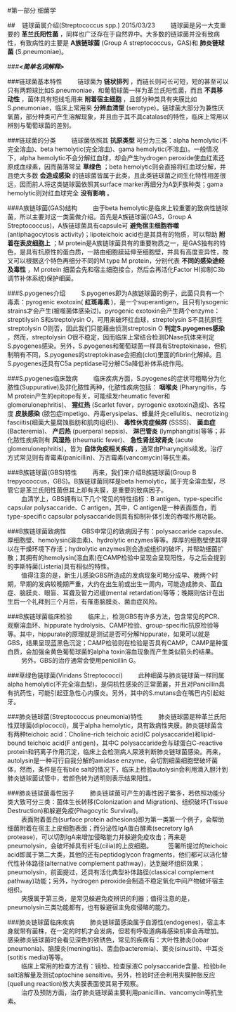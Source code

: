 #第一部分 细菌学

##&nbsp;&nbsp;&nbsp;&nbsp;链球菌属介绍(Streptococcus spp.) 2015/03/23
&nbsp;&nbsp;&nbsp;&nbsp;&nbsp;&nbsp;&nbsp;&nbsp;链球菌是另一大支重要的 __革兰氏阳性菌__ ，同样也广泛存在于自然界中。大多数的链球菌并没有致病性，有致病性的主要是 __A族链球菌__ (Group A streptococcus，GAS)和 __肺炎链球菌__ (S.pneumoniae)。

###___<简单名词解释>___

###链球菌基本特性
&nbsp;&nbsp;&nbsp;&nbsp;&nbsp;&nbsp;&nbsp;&nbsp;链球菌为 __链状排列__ ，而链长则可长可短，短的甚至可以只有两颗球比如S.pneumoniae，和葡萄球菌一样为革兰氏阳性菌，而且 __不具移动性__ ，菌体具有短线毛用来 __附着宿主细胞__ ，且部分种类具有夹膜比如S.pneumoniae，临床上常用来 __分辨血清型__ (serotype)。链球菌大部分为兼性厌氧菌，部分种类可产生溶解现象，并且由于其不具catalase的特性，临床上常用以辨别与葡萄球菌的差别。

###链球菌的分类
&nbsp;&nbsp;&nbsp;&nbsp;&nbsp;&nbsp;&nbsp;&nbsp;链球菌依照其 __抗原类型__ 可分为三类：alpha hemolytic(不完全溶血)、beta hemolytic(完全溶血)、gama hemolytic(不溶血)。一般情况下，alpha hemolytic不会分解红血球，却会产生hydrogen peroxide使血红素还原成血绿素，因而菌落常呈 __草绿色__ ；beta hemolytic则会直接将红血球分解，并且绝大多数 __会造成感染__ 的链球菌皆属于此类，且此类链球菌之间生化特性相差很远，因而前人将这类链球菌依照其surface marker再细分为A到F族种类；gama hemolytic则对红血球完全 __没有影响__ 。

###A族链球菌(GAS)结构
&nbsp;&nbsp;&nbsp;&nbsp;&nbsp;&nbsp;&nbsp;&nbsp;由于beta hemolytic是临床上较重要的致病性链球菌，所以主要对这一类菌做介绍。首先是A族链球菌(GAS，Group A Streptococcus)，A族链球菌具有capsule可 __避免宿主细胞吞噬__ (antiphagocytosis activity)；lipoteichoic acid也是其具有的物质，可以帮助 __附着在表皮细胞上__ ；M protein是A族链球菌具有的重要物质之一，是GAS独有的特色，是具有抗原性的蛋白质，一路由细胞膜延伸至细胞壁，并具有高度变异性，故又可以根据这个特色再细分不同的M type M protein，分别代表 __不同的感染途经及毒性__ ，M protein 细菌会先和宿主细胞接合，然后会再活化Factor H(抑制C3b调节补体系统)保护细菌。

###S.pyogenes介绍
&nbsp;&nbsp;&nbsp;&nbsp;&nbsp;&nbsp;&nbsp;&nbsp;S.pyogenes即为A族链球菌的例子，此菌只具有一个毒素：pyrogenic exotoxin( __红斑毒素__ )，是一个superantigen，且只有lysogenic strains才会产生(被噬菌体感染过)。pyrogenic exotoxin会产生两个enzyme：streptilysin S和streptolysin O，可用来破坏红血球，streptolysin S不具抗原性streptolysin O则否，因此我们只能藉由侦测streptosin O __判定S.pyogenes感染__ ，然而，streptolysin O很不稳定，因而临床上常结合检测DNase抗体来判定S.pyogenes感染。另外，S.pyogenes和葡萄球菌一样具有Streptokinase，但机制稍有不同，S.pyogenes的streptokinase会把痂(clot)里面的fibrin化解掉。且S.pyogenes还具有C5a peptidase可分解C5a降低补体系统作用。  

###S.pyogenes临床致病
&nbsp;&nbsp;&nbsp;&nbsp;&nbsp;&nbsp;&nbsp;&nbsp;临床疾病方面，S.pyogenes的症状可粗略分为化脓性(Suppurative)及非化脓性两种，化脓性疾病包括： __咽喉炎__ (Pharyngitis，与M protein产生的epitope有关，可能续发rheumatic fever和glomerulonephritis)、 __猩红热__ (Scarlet fever，pyrogenic exotoxin造成)、各程度 __皮肤感染__ (脓包症impetigo、丹毒erysipelas、蜂巢纤炎cellulitis、necrotizing fasciitis(细菌大量腐蚀脂肪和肌肉组织))、 __毒性休克症候群__ (SSSS)、 __菌血症__ (Bacteremia)、 __产后热__ (puerperal sepsis)、 __淋巴管炎__ (lymphangitis)等等；非化脓性疾病则有 __风湿热__ (rheumatic fever)、 __急性肾丝球肾炎__ (acute glomerulonephritis)，皆为 __自体免疫相关疾病__ ，通常由Pharyngitis续发。治疗方式常见则有青霉素(panicillin)、万古霉素(vancomycin)等抗生素。

###B族链球菌(GBS)特性
&nbsp;&nbsp;&nbsp;&nbsp;&nbsp;&nbsp;&nbsp;&nbsp;再来，我们来介绍B族链球菌(Group B trepyococcus，GBS)。B族链球菌同样是beta hemolytic，属于完全溶血型，尽管它是革兰氏阳性菌但其上却有夹膜，是重要的致病因子。  
&nbsp;&nbsp;&nbsp;&nbsp;&nbsp;&nbsp;&nbsp;&nbsp;血清学上，GBS拥有以下几个常见的特性指标：B antigen、type-specific capsular polysaccaride、C antigen，其中，C antigen是一种表面蛋白，而type-specific capsular polysaccaride则具有抑制补体引发的吞噬作用功能。

###B族链球菌致病性
&nbsp;&nbsp;&nbsp;&nbsp;&nbsp;&nbsp;&nbsp;&nbsp;GBS中常见的致病因子有：polysaccaride capsule、厚细胞壁、hemolysin(溶血素)、hydrolytic enzymes等等。厚厚的细胞壁使其得以在干燥环境下存活；hydrolytic enzymes则会造成组织的破坏，并帮助细菌扩散；其拥有的hemolysin(溶血素)在CAMP检验中呈现会呈现阳性，与之后会提到的李斯特菌(Listeria)具有相似的特性。  
&nbsp;&nbsp;&nbsp;&nbsp;&nbsp;&nbsp;&nbsp;&nbsp;值得注意的是，新生儿感染GBS所造成的发病现象可略分成早、晚两个时期，早期的发病较晚期严重，大约在出生前或出生一周内，可能造成肺炎、菌血症、脑膜炎、眼盲、耳聋及智力迟缓(mental retardation)等等；晚期则估计在出生后一个礼拜到三个月后，有罹患脑膜炎、菌血症风险。

###B族链球菌临床检验
&nbsp;&nbsp;&nbsp;&nbsp;&nbsp;&nbsp;&nbsp;&nbsp;临床上，检测GBS有许多方法，包含常见的PCR、观察溶血环、hippurate hydrolysis、CAMP检验、group-specific抗原检验等等。其中，hippurate的原理就是测试是否可分解hippurate，如果可以就是GBS，结果呈现蓝黑色沉淀；CAMP检验则在检验是否具有CAMP，CAMP是种蛋白质，会加强金黄色葡萄球菌的alpha toxin溶血现象而产生类似箭头的结果。  
&nbsp;&nbsp;&nbsp;&nbsp;&nbsp;&nbsp;&nbsp;&nbsp;另外，GBS的治疗通常会使用penicillin G。

###草绿色链球菌(Viridans Streptococci)
&nbsp;&nbsp;&nbsp;&nbsp;&nbsp;&nbsp;&nbsp;&nbsp;此种细菌与肺炎链球菌一样同属alpha hemolytic(不完全溶血型)，是伺机性感染的正常菌叢，并且对Panicillin具有抗药性，可能引起亚急性心内膜炎。另外，其中的S.mutans会在嘴巴内引起蛀牙。

###肺炎链球菌(Streptococcus pneumonia)特性
&nbsp;&nbsp;&nbsp;&nbsp;&nbsp;&nbsp;&nbsp;&nbsp;肺炎链球菌是种革兰氏阳性双球菌(diplococci)，属于alpha hemolytic，具有致病性夹膜。肺炎链球菌含有两种teichoic acid：Choline-rich teichoic acid(C polysaccaride)和lipid-bound teichoic acid(F antigen)，其中C polysaccaride会与球蛋白C-reactive protein和钙离子作用沉淀，临床上会检测病人尿液判断肺炎链球菌感染。再来，autolysin是一种可行自我分解的amidase enzyme，会切割细菌细胞壁破坏菌体，然而，条件是在有bile salt的情况下，临床上检验autolysin会利用滴入胆汁到肺炎链球菌试管中，若颜色转为透明则表示结果阳性。

###肺炎链球菌毒性因子
&nbsp;&nbsp;&nbsp;&nbsp;&nbsp;&nbsp;&nbsp;&nbsp;肺炎链球菌可产生的毒性因子繁多，若依照功能分类大致可分三类：菌体生长转移(Colonization and Migration)、组织破坏(Tissue Destruction)和躲避免疫(Phagocytic Survival)。  
&nbsp;&nbsp;&nbsp;&nbsp;&nbsp;&nbsp;&nbsp;&nbsp;表面附着蛋白(surface protein adhesions)即为第一类第一个例子，会帮助细菌附着在宿主上皮细胞表面；而分泌性IgA蛋白酵素(secretory IgA protease)，可以切割IgA来增加侵略能力并躲避免疫攻击；再来是pneumolysin，会破坏掉具有纤毛(cilia)的上皮细胞。
&nbsp;&nbsp;&nbsp;&nbsp;&nbsp;&nbsp;&nbsp;&nbsp;签署所提过的teichoic acid即属于第二大类，其他的还有peptidoglycon fragments，他们都可以活化替代性补体路径(alternative complement pathway)，达到破坏组织效果；pneumolysin，前面提过，还具有活化典型补体路径(classical complement pathway)功能；另外，hydrogen peroxide会制造不稳定氧化中间产物破坏宿主组织。  
&nbsp;&nbsp;&nbsp;&nbsp;&nbsp;&nbsp;&nbsp;&nbsp;夹膜属于第三类，是常见躲避免疫辨识的利器；值得注意的是，pneumolysin三类功能都有，也有躲避宿主免疫侵略的能力。

###肺炎链球菌临床疾病
&nbsp;&nbsp;&nbsp;&nbsp;&nbsp;&nbsp;&nbsp;&nbsp;肺炎链球菌感染属于自源性(endogenes)，宿主本身就带有菌株，在一定的时机才会发病，但若有呼吸道病毒感染机率会再增加。 感染肺炎链球菌时会看见深色的铁锈色，常见的疾病有：大叶性肺炎(lobar pneumonia)、脑膜炎(meningitis)、菌血(bacteremia)、窦炎(sinusiti)、中耳炎(sotitis media)等等。  
&nbsp;&nbsp;&nbsp;&nbsp;&nbsp;&nbsp;&nbsp;&nbsp;临床上常用的检查方法有：镜检、检查尿液C polysaccaride含量、检验bile salt溶解量及测试optochine sensitive。另外，检验时还会利用夹膜肿胀反应(quellung reaction)放大夹膜表面使其易于观察。   
&nbsp;&nbsp;&nbsp;&nbsp;&nbsp;&nbsp;&nbsp;&nbsp;治疗及预防方面，治疗肺炎链球菌主要利用panicillin、vancomycin等抗生素。